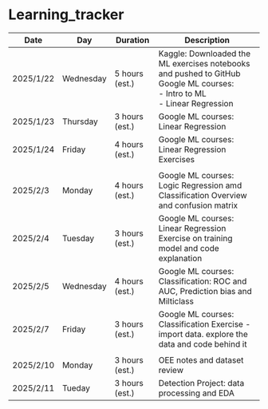 # Learning_tracker

| Date      | Day       | Duration       | Description                                                                                                                       |
| --------- | --------- | -------------- | --------------------------------------------------------------------------------------------------------------------------------- |
| 2025/1/22 | Wednesday | 5 hours (est.) | Kaggle: Downloaded the ML exercises notebooks and pushed to GitHub<br>Google ML courses:<br>- Intro to ML<br>- Linear Regression |
| 2025/1/23 | Thursday  | 3 hours (est.)                | Google ML courses: Linear Regression|
| 2025/1/24 | Friday  | 4 hours (est.)                | Google ML courses: Linear Regression Exercises|
||||
| 2025/2/3 | Monday  | 4 hours (est.)                | Google ML courses: Logic Regression amd Classification Overview and confusion matrix |
| 2025/2/4 | Tuesday  | 3 hours (est.)                | Google ML courses: Linear Regression Exercise on training model and code explanation|
| 2025/2/5 | Wednesday  | 4 hours (est.)                | Google ML courses: Classification: ROC and AUC, Prediction bias and Milticlass|
| 2025/2/7 | Friday  | 3 hours (est.)                | Google ML courses: Classification Exercise - import data. explore the data and code behind it|
| |||
| 2025/2/10 | Monday  | 3 hours (est.)                | OEE notes and dataset review|
| 2025/2/11 | Tueday  | 3 hours (est.)                | Detection Project: data processing and EDA|
